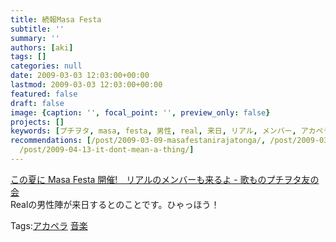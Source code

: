 ```yaml
---
title: 続報Masa Festa
subtitle: ''
summary: ''
authors: [aki]
tags: []
categories: null
date: 2009-03-03 12:03:00+00:00
lastmod: 2009-03-03 12:03:00+00:00
featured: false
draft: false
image: {caption: '', focal_point: '', preview_only: false}
projects: []
keywords: [プチヲタ, masa, festa, 男性, real, 来日, リアル, メンバー, アカペラ, 音楽]
recommendations: [/post/2009-03-09-masafestanirajatonga/, /post/2009-03-01-shi-jie-zui-da-gui-mo-noakaperaji-gari-ben-de/,
  /post/2009-04-13-it-dont-mean-a-thing/]
---
```

[この夏に Masa Festa 開催!　リアルのメンバーも来るよ - 歌ものプチヲタ友の会](http://d.hatena.ne.jp/maru2004/20090302/p1)  
Realの男性陣が来日するとのことです。ひゃっほう！

Tags:[アカペラ](http://mrk0369.exblog.jp/tags/%E3%82%A2%E3%82%AB%E3%83%9A%E3%83%A9/) [音楽](http://mrk0369.exblog.jp/tags/%E9%9F%B3%E6%A5%BD/) 


